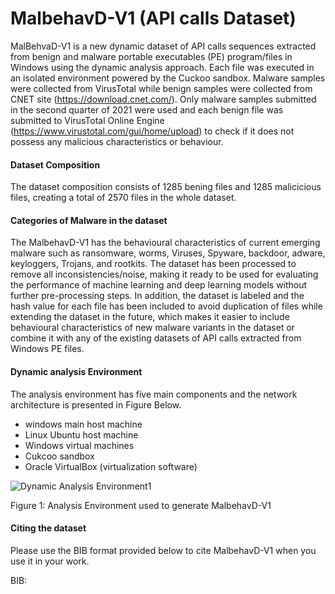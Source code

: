 # MalbehavD-V1 (API calls Dataset)
MalBehvaD-V1 is a new dynamic dataset of API calls sequences extracted from benign and malware portable executables (PE) program/files in Windows using the dynamic analysis approach. Each file was executed in an isolated environment powered by the Cuckoo sandbox.  Malware samples were collected from VirusTotal while benign samples were collected from CNET site (https://download.cnet.com/). Only malware samples submitted in the second quarter of 2021 were used and each benign file was submitted to VirusTotal Online Engine (https://www.virustotal.com/gui/home/upload) to check if it does not possess any malicious characteristics or behaviour.
#### Dataset Composition
The dataset composition consists of 1285 bening files and 1285 malicicious files, creating a total of 2570 files in the whole dataset.
#### Categories of Malware in the dataset
The MalbehavD-V1 has the behavioural characteristics of current emerging malware such as ransomware, worms, Viruses,
Spyware, backdoor, adware, keyloggers, Trojans, and rootkits. The dataset has been processed to remove all inconsistencies/noise, making it ready to be used for evaluating the performance of machine learning and deep
learning models without further pre-processing steps. In addition, the dataset is labeled and the hash value for each file
has been included to avoid duplication of files while extending
the dataset in the future, which makes it easier to include behavioural characteristics of new malware variants in the dataset
or combine it with any of the existing datasets of API calls extracted from Windows PE files.
#### Dynamic analysis Environment
The analysis environment has  five main components and the network architecture is presented in Figure Below.  
- windows main host machine
- Linux Ubuntu host machine
- Windows virtual machines
- Cukcoo sandbox
- Oracle VirtualBox (virtualization software)



![Dynamic Analysis Environment1](https://user-images.githubusercontent.com/18678162/174477553-998fefd0-c129-43c6-aebd-9f6d78fa0d84.png)

Figure 1: Analysis Environment used to generate MalbehavD-V1

#### Citing the dataset
Please use the BIB format provided below to cite MalbehavD-V1 when you use it in your work.

BIB: 
